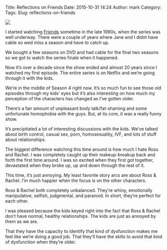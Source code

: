 Title: Reflections on Friends
Date: 2015-10-31 14:24
Author: mark
Category: 
Tags: 
Slug: reflections-on-friends

<img src="https://cdn-images-1.medium.com/max/2000/1*mI6xAe1gu7u5vduwnze3LA.jpeg"  />

I started watching [Friends](http://www.imdb.com/title/tt0108778/) sometime in the late 1990s, when the series was well underway. There were a couple of years where Jane and I didnt have cable so wed miss a season and have to catch up.

We bought a few seasons on DVD and had cable for the final two seasons so we got to watch the series finale when it happened.

Now it’s over a decade since the show ended and almost 20 years since I watched my first episode. The entire series is on Netflix and we’re going through it with the kids.

We’re in the middle of Season 4 right now. It’s so much fun to see those old episodes through my kids’ eyes but it’s also interesting on how much my perception of the characters has changed as I’ve gotten older.

There’s a fair amount of unpleasant body talk/fat-shaming and some unfortunate homophobia with the guys. But, at its core, it was a really funny show.

It’s precipitated a lot of interesting discussions with the kids. We’ve talked about birth control, casual sex, porn, homosexuality, IVF, and lots of stuff about relationships.

The biggest difference watching this time around is how much I hate Ross and Rachel. I was completely caught up their makeup-breakup back and forth the first time around. I was so excited when they first got together, devastated when they broke up, up and down through the rest of it.

This time, it’s just annoying. My least favorite story arcs are about Ross & Rachel. I’m much happier when the focus is on the other characters.

Ross & Rachel both completely unbalanced. They’re whiny, emotionally manipulative, selfish, judgmental, and paranoid. In short, they’re perfect for each other.

I was pleased because the kids keyed right into the fact that Ross & Rachel don’t have normal, healthy relationships. The kids are just as annoyed by them as we are.

That they have the capacity to identify that kind of dysfunction makes me feel like we’re doing a good job. That they’ll have the skills to avoid that kind of dysfunction when they’re older.

